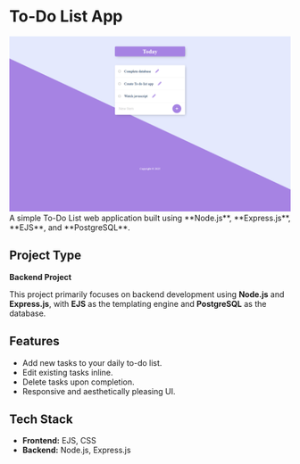 # To-Do List App
<img src="./public/assets/Todo.png">
A simple To-Do List web application built using **Node.js**, **Express.js**, **EJS**, and **PostgreSQL**.

## Project Type

**Backend Project**

This project primarily focuses on backend development using **Node.js** and **Express.js**, with **EJS** as the templating engine and **PostgreSQL** as the database.

## Features

- Add new tasks to your daily to-do list.
- Edit existing tasks inline.
- Delete tasks upon completion.
- Responsive and aesthetically pleasing UI.

## Tech Stack

- **Frontend:** EJS, CSS
- **Backend:** Node.js, Express.js
